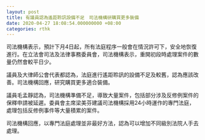 ```yaml
---
layout: post
title: 有議員認為遙距聆訊設備不足　司法機構研購買更多裝備
date: 2020-04-27 18:08:54.000000000 +08:00
categories: rthk
---
```


司法機構表示，預計下月4日起，所有法庭程序一般會在情況許可下，安全地恢復進行。在立法會司法及法律事務委員會，司法機構表示，重開初段時處理案件的數量仍然會較平日少。

議員及大律師公會代表都認為，法庭進行遙距聆訊的設備不足及較舊，認為應該改善。司法機構回應，研究購買更多適合裝備。

議員毛孟靜認為，司法機構準備不足，導致大量案件，包括部分涉及反修例案件的保釋申請被延遲。委員會主席梁美芬建議司法機構採用24小時運作的專門法庭，處理包括反修例事件等大量積累的案件。

司法機構回應，以專門法庭處理並非最好方法，認為可以增加不同級別法院人手去處理。

